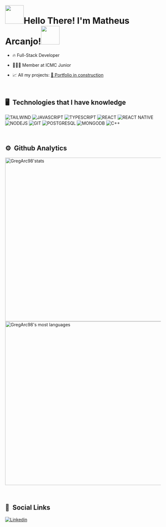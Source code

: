 <h1> <img src='https://user-images.githubusercontent.com/102739750/164738431-65529989-d504-47fc-98c3-577a0af29049.gif'  height='60px'>Hello There! I'm Matheus Arcanjo!<img src='https://user-images.githubusercontent.com/102739750/164738431-65529989-d504-47fc-98c3-577a0af29049.gif'  height='60px'> </h1>
  
  - 🔥 Full-Stack Developer
  
  - 👨🏾‍💻 Member at ICMC Junior
  
  - 📈 All my projects: [🚨 Portfolio in construction]()
  
  <br>
  
## 🖥️ &nbsp;Technologies that I have knowledge 
 <p>
<img align='center' alt='TAILWIND' src='https://img.shields.io/badge/tailwindcss-%2338B2AC.svg?style=for-the-badge&logo=tailwind-css&logoColor=white'>   
<img align='center' alt='JAVASCRIPT' src='https://img.shields.io/badge/JavaScript-323330?style=for-the-badge&logo=javascript&logoColor=F7DF1E'>   
<img align='center' alt='TYPESCRIPT' src='https://img.shields.io/badge/typescript-%23007ACC.svg?style=for-the-badge&logo=typescript&logoColor=white'>    
<img align='center' alt='REACT' src='https://img.shields.io/badge/react-%2320232a.svg?style=for-the-badge&logo=react&logoColor=%2361DAFB'>
<img align='center' alt='REACT NATIVE' src='https://img.shields.io/badge/react_native-%2320232a.svg?style=for-the-badge&logo=react&logoColor=%2361DAFB'>
<img align='center' alt='NODEJS' src='https://img.shields.io/badge/node.js-6DA55F?style=for-the-badge&logo=node.js&logoColor=white'>   
<img align='center' alt='GIT' src='https://img.shields.io/badge/GIT-E44C30?style=for-the-badge&logo=git&logoColor=white'> 
<img align='center' alt='POSTGRESQL' src='https://img.shields.io/badge/PostgreSQL-316192?style=for-the-badge&logo=postgresql&logoColor=white'>
  <img align='center' alt='MONGODB' src='https://img.shields.io/badge/MongoDB-%234ea94b.svg?style=for-the-badge&logo=mongodb&logoColor=white'>
<img align='center' alt='C++' src='https://img.shields.io/badge/c++-%2300599C.svg?style=for-the-badge&logo=c%2B%2B&logoColor=white'>
</p>  
  <br>
  
## ⚙️ &nbsp;Github Analytics

<p align='left'>
  <img width='530em' src="https://github-readme-stats.vercel.app/api?username=GregArc98&show_icons=true&theme=merko" alt="GregArc98'stats">
  <img width='530em' src="https://github-readme-stats.vercel.app/api/top-langs/?username=GregArc98&layout=compact&theme=merko" alt="GregArc98's most languages">
</p>

<br>

## 📱 &nbsp;Social Links
[![Linkedin](https://img.shields.io/badge/LinkedIn-0077B5?style=for-the-badge&logo=linkedin&logoColor=white)](https://www.linkedin.com/in/matheus-greg%C3%B3rio-muniz-arcanjo-b49978212/)

